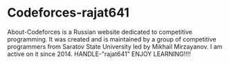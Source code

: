# Codeforces-rajat641
About-Codeforces is a Russian website dedicated to competitive programming.
It was created and is maintained by a group of competitive programmers from Saratov State University led by Mikhail Mirzayanov.
I am active on it since 2014.
HANDLE-"rajat641"
ENJOY LEARNING!!!! 
